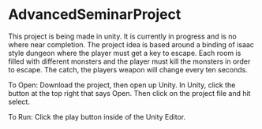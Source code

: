 # AdvancedSeminarProject

This project is being made in unity. It is currently in progress and is no where near completion. The project idea is based around a binding of isaac style dungeon where the player must get a key to escape. Each room is filled with different monsters and the player must kill the monsters in order to escape. The catch, the players weapon will change every ten seconds.

To Open: Download the project, then open up Unity. In Unity, click the button at the top right that says Open. Then click on the project file and hit select.

To Run: Click the play button inside of the Unity Editor.
